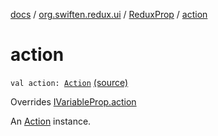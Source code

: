 [docs](../../index.md) / [org.swiften.redux.ui](../index.md) / [ReduxProp](index.md) / [action](./action.md)

# action

`val action: `[`Action`](index.md#Action) [(source)](https://github.com/protoman92/KotlinRedux/tree/master/common/common-ui/src/main/kotlin/org/swiften/redux/ui/Props.kt#L42)

Overrides [IVariableProp.action](../-i-variable-prop/action.md)

An [Action](index.md#Action) instance.

